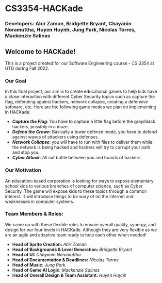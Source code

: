 # CS3354-HACKade
### Developers: Abir Zaman, Bridgette Bryant, Chayanin Noramuttha, Huyen Huynh, Jung Park, Nicolas Torres, Mackenzie Salinas


## Welcome to HACKade!

This is a project created for our Software Engineering course - CS 3354 at UTD during Fall 2022.

### Our Goal
In this final project, our aim is to create educational games to help kids have a close interaction with different Cyber Security topics such as capture the flag, defending against hackers, network collapse, creating a defensive software, etc. Here are the following game modes we plan on implementing in HACKade:
- ***Capture the Flag***: You have to capture a little flag before the gray/black hackers, possibly in a maze.
- ***Defend the Crown***: Basically a tower defense mode, you have to defend against waves of attackers using defenses.
- ***Network Collapse***: you will have to run with files to deliver them while the network is being hacked and hackers will try to corrupt your path and stop you.
- ***Cyber Attack***: All out battle between you and hoards of hackers.

### Our Motivation
An education-based corporation is looking for ways to expose elementary school kids to various branches of computer science, such as Cyber Security. The game will expose kids to these topics through a common interest. It will introduce things to be wary of on the Internet and weaknesses in computer systems.


### Team Members & Roles:
We came up with these flexible roles to ensure overall quality, synergy, and design for our four levels in HACKade. Although they are very flexible as we are an agile and adaptive team ready to help each other when needed!
- **Head of Sprite Creation:** *Abir Zaman*
- **Head of Backgrounds & Level Generation:** *Bridgette Bryant*
- **Head of UI:** *Chayanin Noramuttha*
- **Head of Documentation & Deadlines:** *Nicolas Torres*
- **Head of Music:** *Jung Park*
- **Head of Game AI Logic:** *Mackenzie Salinas*
- **Head of Overall Design & Team Assistant:** *Huyen Huynh*
   
     

